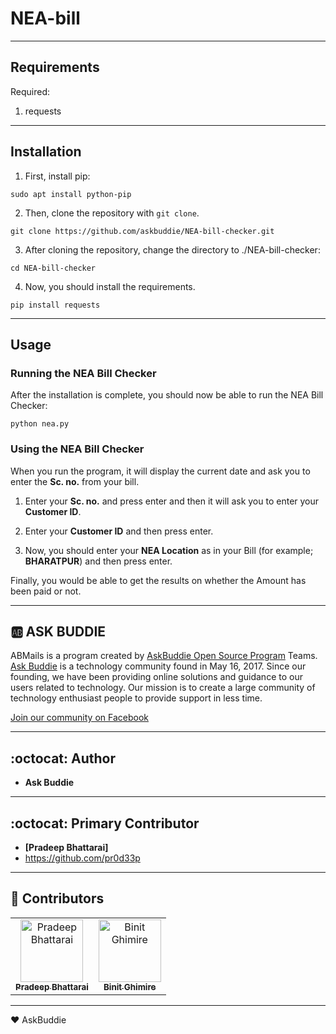 # NEA-bill
-----------
## Requirements

Required:

1. requests

-----------

## Installation

1. First, install pip:

```
sudo apt install python-pip
```

2. Then, clone the repository with `git clone`.

```
git clone https://github.com/askbuddie/NEA-bill-checker.git
```

3. After cloning the repository, change the directory to ./NEA-bill-checker:

```
cd NEA-bill-checker
```

4. Now, you should install the requirements.

```
pip install requests
```

----------
 
## Usage

### Running the NEA Bill Checker

After the installation is complete, you should now be able to run the NEA Bill Checker:

```
python nea.py
```

### Using the NEA Bill Checker

When you run the program, it will display the current date and ask you to enter the **Sc. no.** from your bill.

1. Enter your **Sc. no.** and press enter and then it will ask you to enter your **Customer ID**.

2. Enter your **Customer ID** and then press enter.

3. Now, you should enter your **NEA Location** as in your Bill (for example; **BHARATPUR**) and then press enter.

Finally, you would be able to get the results on whether the Amount has been paid or not.

 ----------
 
 :ab: ASK BUDDIE
 ----------
 ABMails is a program created by [AskBuddie Open Source Program](https://github.com/askbuddie) Teams.
 [Ask Buddie](https://www.askbuddie.com) is a technology community found in May 16, 2017. Since our 
 founding, we have been providing online solutions and guidance to our 
 users related to technology. Our mission is to create a large community
 of technology enthusiast people to provide support in less time. 

 [Join our community on Facebook](https://www.facebook.com/groups/askbuddie)

----------

## :octocat: Author

- **Ask Buddie**

-----------

## :octocat: Primary Contributor

- **[Pradeep Bhattarai]**
- https://github.com/pr0d33p

----------

## :stars: Contributors
<table>
  <tr>
    <td align="center">
      <a href="https://github.com/pr0d33p">
      <img src="https://avatars0.githubusercontent.com/u/29733866?s=460&v=4" width="100px;" alt="Pradeep Bhattarai"/>
      <br />
      <sub><b>Pradeep Bhattarai</b></sub></a>
      <br />
    </td>
    <td align="center">
      <a href="https://github.com/TheBinitGhimire">
      <img src="https://avatars1.githubusercontent.com/u/20013689?s=460&v=4" width="100px;" alt="Binit Ghimire"/>
      <br />
      <sub><b>Binit Ghimire</b></sub></a>
      <br />
    </td>
  </tr>
</table>

-----------
 :heart: AskBuddie
